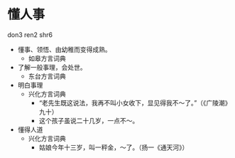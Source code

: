 





# 懂人事
don3 ren2 shr6
+ 懂事、领悟、由幼稚而变得成熟。
  * 如皋方言词典
+ 了解一般事理，会处世。
  * 东台方言词典
+ 明白事理
  * 兴化方言词典
    - “老先生既这说法，我再不叫小女收下，显见得我不～了。”（《广陵潮》九十）
    - 这个孩子虽说二十几岁，一点不～。
+ 懂得人道
  * 兴化方言词典
    - 姑娘今年十三岁，叫一秤金，～了。（扬一《通天河》）

